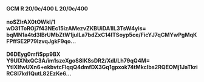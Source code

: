 #### GCM R 20/0c/400 L 20/0c/400
**noSZIrAX0tOWkI/1**<br/>**wD31ToROj7f43NEc15izAMezvZKBUiDA1lL3TsW4yis=**<br/>**bqMN1a4td3IBrUMbZtW1juILa7bdZxC14ITSoyp5ce/FicYJ7qCMYwPgMqKFPffSE2P79IzvqJgkF9qo...**<br/><br/>
**D6DEyg0mfiSpp9BX**<br/>**Y9UlXNxQC3A/im1szeXgoS8IKSsDR2/Xdl/Lh79qQ4M=**<br/>**YtlXIfwUXn6+ekbvtcFlqqQ4dmfDX3Gq1gpxok74tMkcIbs2RQEOMj1JaTkriRC8I7kd1QutL82EzKe6...**